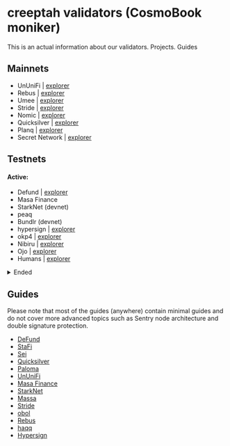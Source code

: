 # creeptah validators (CosmoBook moniker)
This is an actual information about our validators. Projects. Guides
## Mainnets
- UnUniFi | [explorer](http://explorer.creeptah.xyz/UnUniFi/staking/ununifivaloper1ydtts8a9r5jr0qmls9cy60p2j9ewvg6mk0rsrd)
- Rebus | [explorer](http://explorer.creeptah.xyz/REBUS/staking/rebusvaloper1lx6v8y99xrylq3llapke5lnln4sht66f372gkg)
- Umee | [explorer](http://explorer.creeptah.xyz/umee/staking/umeevaloper1y5w9vx6qe0ta55z44l505lvmcl9qqjx48733ck)
- Stride | [explorer](http://explorer.creeptah.xyz/stride/staking/stridevaloper17er4grs2pw4mst9dtqyx4wrr9s8l5puuyfux5f)
- Nomic | [explorer](https://nomic.zenscan.io/validator.php?addr=nomic1dnzukwt5p5zzf2p7k5hm057c9539t07tqcezre)
- Quicksilver | [explorer](http://explorer.creeptah.xyz/quicksilver/staking/quickvaloper150fjce8p3j6j64axzjhhfz0exk4kda79z29hk7)
- Planq | [explorer](href="http://explorer.creeptah.xyz/planq/staking/plqvaloper1nnygsslaytzs5ncm396j800sj5nld0hk5tyl4m)
- Secret Network | [explorer](href="http://explorer.creeptah.xyz/secret-network/staking/secretvaloper1dpyhgvmc7qwxgtg8gcvcx62znmaqtp40plffst)

## Testnets

#### Active:

- Defund | [explorer](https://defund.explorers.guru/validator/defundvaloper1k2eyun8cn54q9ry4vyn4k69u0g2j8gsu0ef9kv)
- Masa Finance
- StarkNet (devnet)
- peaq
- Bundlr (devnet)
- hypersign | [explorer](https://explorer.nodestake.top/hypersign-testnet/staking/hidvaloper1hm0hm24x3ejjtclz07ughwtltd9dslhkrpwf33)
- okp4 | [explorer](https://explorer.bccnodes.com/okp4/staking/okp4valoper1hm0hm24x3ejjtclz07ughwtltd9dslhkxt2nw3)
- Nibiru | [explorer](href="http://explorer.creeptah.xyz/nibiru/staking/nibivaloper172n97097femjp5e0kfak5a7365lk6h2heujuu5)
- Ojo | [explorer](href="http://explorer.creeptah.xyz/ojo/staking/ojovaloper1hm0hm24x3ejjtclz07ughwtltd9dslhkysaf6l)
- Humans | [explorer](http://explorer.creeptah.xyz/humans/staking/humanvaloper13eqtwyfn74r87gqzpjertmhwzkwc3jrdf4mr9d)

<details>
<summary>Ended</summary>

- Akash Network
- Stratos
- Quai Network - Bronse Age
- Archway
- Ares Protocol
- Paloma
- Subspace - Gemini1
- Quicksilver - KillerQueen
- StaFi - public testnet №1-3
- Stride - PoolParty
- Sei - Seinami
- obol
- Subspase - Gemini2
- haqq
- ollo
- IronFish
- Minima
- Sui (devnet)
- Uptick
- Massa
</details>

## Guides

Please note that most of the guides (anywhere) contain minimal guides and do not cover more advanced topics such as Sentry node architecture and double signature protection.
- [DeFund](https://github.com/glukosseth/testnet_guide/blob/main/cosmos/defund/install_node.md)
- [StaFi](https://github.com/glukosseth/testnet_guide/blob/main/cosmos/stafi/install_node.md)
- [Sei](https://github.com/glukosseth/testnet_guide/blob/main/cosmos/sei/install_node.md)
- [Quicksilver](https://github.com/glukosseth/testnet_guide/blob/main/cosmos/quicksilver/install_node.md)
- [Paloma](https://github.com/glukosseth/testnet_guide/blob/main/cosmos/paloma/install_node.md)
- [UnUniFi](https://github.com/glukosseth/testnet_guide/blob/main/cosmos/ununifi/install_node.md)
- [Masa Finance](https://github.com/glukosseth/testnet_guide/blob/main/masa_finance/install_node.md)
- [StarkNet](https://github.com/glukosseth/testnet_guide/blob/main/starknet/install_node.md)
- [Massa](https://github.com/glukosseth/testnet_guide/blob/main/massa/install_node.md)
- [Stride](https://github.com/glukosseth/testnet_guide/blob/main/cosmos/stride/install_node.md)
- [obol](https://github.com/glukosseth/testnet_guide/blob/main/obol/create_enr.md)
- [Rebus](https://github.com/glukosseth/testnet_guide/blob/main/cosmos/rebus/install_node.md)
- [haqq](https://github.com/glukosseth/testnet_guide/blob/main/cosmos/haqq/install_node.md)
- [Hypersign](https://github.com/glukosseth/testnet_guide/tree/main/cosmos/hypersign/install_node.md)
